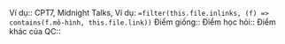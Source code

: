 Ví dụ:: CPT7, Midnight Talks,
Ví dụ: `=filter(this.file.inlinks, (f) => contains(f.mô-hình, this.file.link))`
Điểm giống::
Điểm học hỏi:: 
Điểm khác của QC:: 
